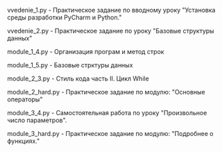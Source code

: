 vvedenie_1.py     - Практическое задание по вводному уроку "Установка среды разработки PyCharm и Python."

vvedenie_2.py     - Практическое задание по уроку "Базовые структуры данных"

module_1_4.py     - Организация програм и метод строк

module_1_5.py     - Базовые стрктуры данных

module_2_3.py     - Стиль кода часть II. Цикл While

module_2_hard.py  - Практическое задание по модулю: "Основные операторы"

module_3_4.py - Самостоятельная работа по уроку "Произвольное число параметров".

module_3_hard.py - Практическое задание по модулю: "Подробнее о функциях."
